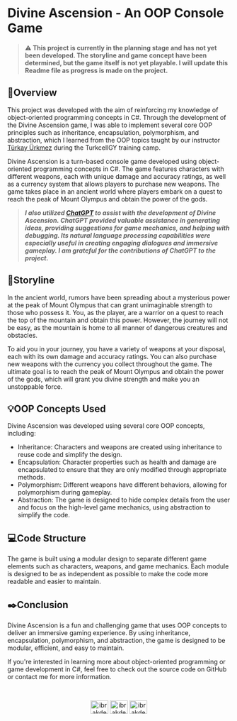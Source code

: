 ﻿# Divine Ascension - An OOP Console Game

> **⚠️ This project is currently in the planning stage and has not yet been developed. The storyline and game concept have been determined, but the game itself is not yet playable. I will update this Readme file as progress is made on the project.**
> 
## 🔎Overview

This project was developed with the aim of reinforcing my knowledge of object-oriented programming concepts in C#. Through the development of the Divine Ascension game, I was able to implement several core OOP principles such as inheritance, encapsulation, polymorphism, and abstraction, which I learned from the OOP topics taught by our instructor [Türkay Ürkmez](https://github.com/turkayurkmez) during the TurkcellGY training camp.

Divine Ascension is a turn-based console game developed using object-oriented programming concepts in C#. The game features characters with different weapons, each with unique damage and accuracy ratings, as well as a currency system that allows players to purchase new weapons. The game takes place in an ancient world where players embark on a quest to reach the peak of Mount Olympus and obtain the power of the gods.

>***I also utilized [ChatGPT](https://chat.openai.com/) to assist with the development of Divine Ascension. ChatGPT provided valuable assistance in generating ideas, providing suggestions for game mechanics, and helping with debugging. Its natural language processing capabilities were especially useful in creating engaging dialogues and immersive gameplay. I am grateful for the contributions of ChatGPT to the project.***

## 📜Storyline

In the ancient world, rumors have been spreading about a mysterious power at the peak of Mount Olympus that can grant unimaginable strength to those who possess it. You, as the player, are a warrior on a quest to reach the top of the mountain and obtain this power. However, the journey will not be easy, as the mountain is home to all manner of dangerous creatures and obstacles.

To aid you in your journey, you have a variety of weapons at your disposal, each with its own damage and accuracy ratings. You can also purchase new weapons with the currency you collect throughout the game. The ultimate goal is to reach the peak of Mount Olympus and obtain the power of the gods, which will grant you divine strength and make you an unstoppable force.

## 💡OOP Concepts Used

Divine Ascension was developed using several core OOP concepts, including:

* Inheritance: Characters and weapons are created using inheritance to reuse code and simplify the design.
* Encapsulation: Character properties such as health and damage are encapsulated to ensure that they are only modified through appropriate methods.
* Polymorphism: Different weapons have different behaviors, allowing for polymorphism during gameplay.
* Abstraction: The game is designed to hide complex details from the user and focus on the high-level game mechanics, using abstraction to simplify the code.

## 💻Code Structure

The game is built using a modular design to separate different game elements such as characters, weapons, and game mechanics. Each module is designed to be as independent as possible to make the code more readable and easier to maintain.

## ✒️Conclusion

Divine Ascension is a fun and challenging game that uses OOP concepts to deliver an immersive gaming experience. By using inheritance, encapsulation, polymorphism, and abstraction, the game is designed to be modular, efficient, and easy to maintain.

If you're interested in learning more about object-oriented programming or game development in C#, feel free to check out the source code on GitHub or contact me for more information.

<br>
<p style="text-align: center;"><a href="https://github.com/ibrahimakdemir" target="blank"><img align="center" src="https://raw.githubusercontent.com/rahuldkjain/github-profile-readme-generator/master/src/images/icons/Social/github.svg" alt="ibrakdemir" height="30" width="40" style="text-align:center"/></a>
<a href="https://instagram.com/ibrakdemir" target="blank"><img align="center" src="https://raw.githubusercontent.com/rahuldkjain/github-profile-readme-generator/master/src/images/icons/Social/instagram.svg" alt="ibrakdemir" height="30" width="40" /></a>
<a href="https://www.linkedin.com/in/ibrakdemir/" target="blank"><img align="center" src="https://raw.githubusercontent.com/rahuldkjain/github-profile-readme-generator/master/src/images/icons/Social/linked-in-alt.svg" alt="ibrakdemir" height="30" width="40" /></a>
</p>
